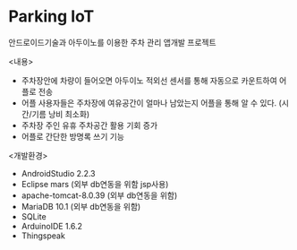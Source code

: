 # Parking IoT
안드로이드기술과 아두이노를 이용한 주차 관리 앱개발 프로젝트

<내용>
 - 주차장안에 차량이 들어오면 아두이노 적외선 센서를 통해 자동으로 카운트하여 어플로 전송
 - 어플 사용자들은 주차장에 여유공간이 얼마나 남았는지 어플을 통해 알 수 있다. (시간/기름 낭비 최소화)
 - 주차장 주인 유휴 주차공간 활용 기회 증가
 - 어플로 간단한 방명록 쓰기 기능



<개발환경>
- AndroidStudio 2.2.3
- Eclipse mars  (외부 db연동을 위함 jsp사용)
- apache-tomcat-8.0.39  (외부 db연동을 위함)
- MariaDB 10.1  (외부 db연동을 위함)
- SQLite
- ArduinoIDE 1.6.2
- Thingspeak
